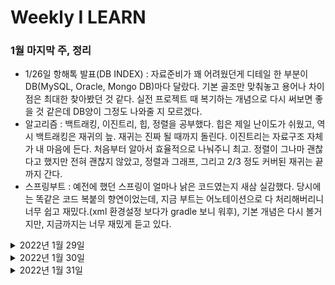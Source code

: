 # Weekly I LEARN
### 1월 마지막 주, 정리
- 1/26일 항해톡 발표(DB INDEX) : 자료준비가 꽤 어려웠던게 디테일 한 부분이 DB(MySQL, Oracle, Mongo DB)마다 달랐다. 기본 골조만 맞춰놓고 용어나 차이점은 최대한 찾아봤던 것 같다. 실전 프로젝트 때 복기하는 개념으로 다시 써보면 좋을 것 같은데 DB양이 그정도 나와줄 지 모르겠다.
- 알고리즘 : 백트래킹, 이진트리, 힙, 정렬을 공부했다. 힙은 제일 난이도가 쉬웠고, 역시 백트래킹은 재귀의 늪. 재귀는 진짜 될 때까지 돌린다. 이진트리는 자료구조 자체가 내 마음에 든다. 처음부터 알아서 효율적으로 나눠주니 최고. 정렬이 그나마 괜찮다고 했지만 전혀 괜찮지 않았고, 정렬과 그래프, 그리고 2/3 정도 커버된 재귀는 끝까지 간다.
- 스프링부트 : 예전에 했던 스프링이 얼마나 낡은 코드였는지 새삼 실감했다. 당시에는 똑같은 코드 복붙의 향연이었는데, 지금 부트는 어노테이션으로 다 처리해버리니 너무 쉽고 재밌다.(xml 환경설정 보다가 gradle 보니 워후), 기본 개념은 다시 볼거지만, 지금까지는 너무 재밌게 듣고 있다.

<details markdown="1">

<summary>2022년 1월 29일</summary>

- 알고리즘 </br>
  - 개념 설명
    - 버블 정렬
    - 선택 정렬
    - 삽입 정렬
- 과제
    - 삽입 정렬 리스트
    - 가장 큰 수 
- 스프링 </br>
  - 영속성 관리 - 내부 동작 방식 </br>

</details>
<details markdown="1">

<summary>2022년 1월 30일</summary>

- 알고리즘 </br>
  - 이코테 16번(백준 14502 연구소)
- 웹개발의 봄 (스파르타) </br>
  -  REST API CRUD 간단한 구현 완료 (W2까지) </br>

</details>
<details markdown="1">

<summary>2022년 1월 31일</summary>

- 알고리즘 </br>
    - 개념 : 퀵 정렬
    - 리스트 정렬 (리트코드 148)
    - 색 정렬 (리트코드 75)
    - 좌표정렬하기 (백준 11650)
    - 좌표정렬하기2 (백준 11651)
    - 이코테 23번 (백준 10825)
    - 프로그래머스 레벨 1 5문제 (이번 주 레벨 1 전체 완료 목표)

</details>